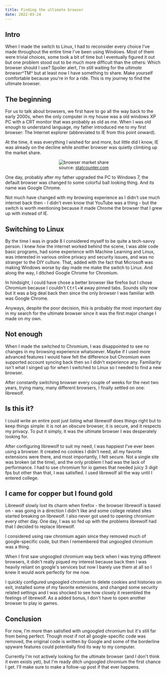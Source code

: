 ```yaml
---
title: Finding the ultimate browser
date: 2022-03-24
---
```


## Intro

When I made the switch to Linux, I had to reconsider every choice I've made throughout the entire time I've been using Windows.
Most of them were trivial choices, some took a bit of time but I eventually figured it out but one problem stood out to be much more difficult than the others:
Which browser should I use?
Spoiler alert, I'm still waiting for the _ultimate browser_^TM^ but at least now I have something to share.
Make yourself comfortable because you're in for a ride.
This is my journey to find the ultimate browser.

## The beginning

For us to talk about browsers, we first have to go all the way back to the early 2000s,
when the only computer in my house was a old windows XP PC with a CRT monitor that was probably as old as me.
When I was old enough to understand language, my father introduced me to my first browser: The Internet explorer (abbreviated to IE from this point onward).

At the time, it was everything I wished for and more, but little did I know,
IE was already on the decline while another browser was quietly climbing up the market share.

<p align="center">
	<img alt="browser market share" src="/img/posts/linux-setup-script/browser-market-share-trend.png" style="max-width: 100%;" />
	<br />
	source: <a href="https://gs.statcounter.com/browser-market-share/desktop/worldwide/#monthly-200901-202203" target="_blank">statcounter.com</a>
</p>

One day, probably after my father upgraded the PC to Windows 7,
the default browser was changed to some colorful ball looking thing.
And its name was Google Chrome.

Not much have changed with my browsing experience as I didn't use much internet back then - I didn't even know that YouTube was a thing -
but the switch is worth mentioning because it made Chrome the browser that I grew up with instead of IE.

## Switching to Linux

By the time I was in grade 8 I considered myself to be quite a tech-savvy person.
I knew how the internet worked behind the scene, I was able code basic programs, had some experience with Machine Learning and Linux,
was interested in various online privacy and security issues, and was no stranger to the DIY culture.
That, added with the fact that Microsoft was making Windows worse by day made me make the switch to Linux.
And along the way, I ditched Google Chrome for Chromium.

In hindsight, I could have chose a better browser like firefox but I chose Chromium because I couldn't <kbd>Ctrl</kbd>+<kbd>W</kbd> away pinned tabs.
Sounds silly now but it was a big deal back then since the only browser I was familiar with was Google Chrome.

Anyways, despite the poor decision,
this is probably the most important day in my search for the ultimate browser since it was the first major change I made on my own.

## Not enough

When I made the switched to Chromium, I was disappointed to see no changes in my browsing experience whatsoever.
Maybe if I used more advanced features I would have felt the difference but Chromium even supported account syncing back then
so I didn't experience any.
Familiarity isn't what I singed up for when I switched to Linux so I needed to find a new browser.

After constantly switching browser every couple of weeks for the next two years,
trying many, many different browsers, I finally settled on one: librewolf.

## Is this it?

I could write an entire post just listing what librewolf does things right but to keep things simple:
it is not an obscure browser, it is secure, and it respects my privacy.
To put it simply, it was the ultimate browser I was desperately looking for.

After configuring librewolf to suit my need, I was happiest I've ever been using a browser.
It created no cookies I didn't need, all my favorite extensions were there, and most importantly, I felt secure.
Not a single site was broken (at the time), and the only problem I had was the lack of performance.
I had to use chromium for io games that needed juicy 3 digit fps but other than that, I was satisfied.
I used librewolf all the way until I entered college.

## I came for copper but I found gold

Librewolf slowly lost its charm when firefox - the browser librewolf is based on -
was going in a direction I didn't like and some college related sites started breaking on librewolf.
I also never got used to opening chromium every other day.
One day, I was so fed up with the problems librewolf had that I decided to replace librewolf.

I considered using raw chromium again since they removed much of google-specific code,
but then I remembered that ungoogled chromium was a thing.

When I first saw ungoogled chromium way beck when I was trying different browsers,
it didn't really piqued my interest because back then I was heavily reliant on google's services
but now I barely use them at all so I knew it would work perfectly for me now.

I quickly configured ungoogled chromium to delete cookies and histories on exit, installed some of my favorite extensions,
and changed some security related settings and I was shocked to see how closely it resembled the feelings of librewolf.
As a added bonus, I don't have to open another browser to play io games.

## Conclusion

For now, I'm more than satisfied with ungoogled chromium but it's still far from being perfect.
Though most if not all google-specific code was removed,
the original code is written by Google and some of the borderline spyware features could potentially find its way to my computer.

Currently I'm not actively looking for the ultimate browser (and I don't think it even exists yet),
but I'm ready ditch ungoogled chromium the first chance I get.
I'll make sure to make a follow-up post if that ever happens.
